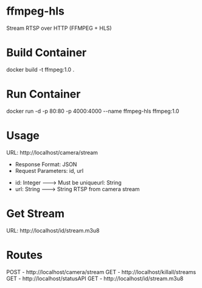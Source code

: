 # ffmpeg-hls
Stream RTSP over HTTP (FFMPEG + HLS)

# Build Container
docker build -t ffmpeg:1.0 .

# Run Container
docker run -d -p 80:80 -p 4000:4000 --name ffmpeg-hls ffmpeg:1.0

# Usage
URL: http://localhost/camera/stream
* Response Format: JSON
* Request Parameters: id, url
+ id: Integer ---> Must be uniqueurl: String
+ url: String ---> String RTSP from camera stream

# Get Stream
URL: http://localhost/id/stream.m3u8

# Routes
POST - http://localhost/camera/stream
GET - http://localhost/killall/streams
GET - http://localhost/statusAPI
GET - http://localhost/id/stream.m3u8
